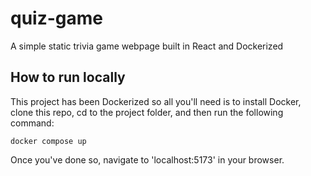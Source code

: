 # quiz-game
A simple static trivia game webpage built in React and Dockerized

## How to run locally
This project has been Dockerized so all you'll need is to install Docker, 
clone this repo, cd to the project folder, and then run the following command:
```
docker compose up
```
Once you've done so, navigate to 'localhost:5173' in your browser.
